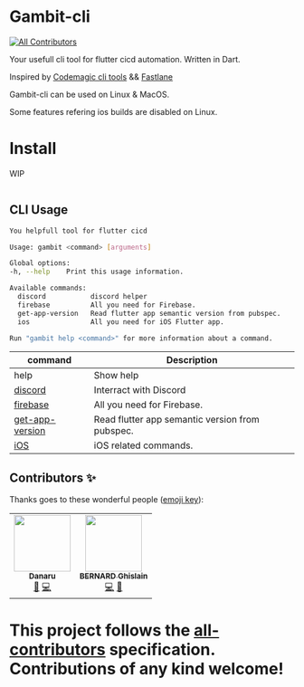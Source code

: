 # Gambit-cli
<!-- ALL-CONTRIBUTORS-BADGE:START - Do not remove or modify this section -->
[![All Contributors](https://img.shields.io/badge/all_contributors-2-orange.svg?style=flat-square)](#contributors-)
<!-- ALL-CONTRIBUTORS-BADGE:END -->

Your usefull cli tool for flutter cicd automation.
Written in Dart.

Inspired by [Codemagic cli tools](https://github.com/codemagic-ci-cd/cli-tools) && [Fastlane](https://fastlane.tools/)

Gambit-cli can be used on Linux & MacOS.

Some features refering ios builds are disabled on Linux.

# Install

WIP
```sh
```

## CLI Usage

```bash
You helpfull tool for flutter cicd

Usage: gambit <command> [arguments]

Global options:
-h, --help    Print this usage information.

Available commands:
  discord           discord helper
  firebase          All you need for Firebase.
  get-app-version   Read flutter app semantic version from pubspec.
  ios               All you need for iOS Flutter app.

Run "gambit help <command>" for more information about a command.
```

| command | Description |
|---|---|
| help <command> <subcommand> | Show help |
| [discord](doc/discord/discord.md) | Interract with Discord
| [firebase](doc/firebase/firebase.md) | All you need for Firebase. |
| [get-app-version](doc/get-app-version.md) | Read flutter app semantic version from pubspec. |
| [iOS](doc/ios/ios.md) | iOS related commands. |




## Contributors ✨

Thanks goes to these wonderful people ([emoji key](https://allcontributors.org/docs/en/emoji-key)):

<!-- ALL-CONTRIBUTORS-LIST:START - Do not remove or modify this section -->
<!-- prettier-ignore-start -->
<!-- markdownlint-disable -->
<table>
  <tr>
    <td align="center"><a href="https://links.danaru.ovh"><img src="https://avatars.githubusercontent.com/u/5873203?v=4?s=100" width="100px;" alt=""/><br /><sub><b>Danaru</b></sub></a><br /><a href="https://github.com/MaVilleMonShopping/Gambit-cli/commits?author=Danaru87" title="Documentation">📖</a> <a href="https://github.com/MaVilleMonShopping/Gambit-cli/commits?author=Danaru87" title="Code">💻</a></td>
    <td align="center"><a href="https://github.com/Diox7167"><img src="https://avatars.githubusercontent.com/u/29678203?v=4?s=100" width="100px;" alt=""/><br /><sub><b>BERNARD Ghislain</b></sub></a><br /><a href="https://github.com/MaVilleMonShopping/Gambit-cli/commits?author=Diox7167" title="Code">💻</a> <a href="https://github.com/MaVilleMonShopping/Gambit-cli/pulls?q=is%3Apr+reviewed-by%3ADiox7167" title="Reviewed Pull Requests">👀</a></td>
  </tr>
</table>

<!-- markdownlint-restore -->
<!-- prettier-ignore-end -->

<!-- ALL-CONTRIBUTORS-LIST:END -->

This project follows the [all-contributors](https://github.com/all-contributors/all-contributors) specification. Contributions of any kind welcome!
=======
